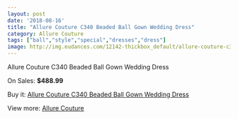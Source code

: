 ```yaml
---
layout: post
date: '2018-08-16'
title: "Allure Couture C340 Beaded Ball Gown Wedding Dress"
category: Allure Couture
tags: ["ball","style","special","dresses","dress"]
image: http://img.eudances.com/12142-thickbox_default/allure-couture-c340-beaded-ball-gown-wedding-dress.jpg
---
```

Allure Couture C340 Beaded Ball Gown Wedding Dress

On Sales: **$488.99**
<a href="https://www.eudances.com/en/allure-couture/3793-allure-couture-c340-beaded-ball-gown-wedding-dress.html"><amp-img layout="responsive" width="600" height="600" src="//img.eudances.com/12142-thickbox_default/allure-couture-c340-beaded-ball-gown-wedding-dress.jpg" alt="Allure Couture C340 Beaded Ball Gown Wedding Dress 0" /></a>
<a href="https://www.eudances.com/en/allure-couture/3793-allure-couture-c340-beaded-ball-gown-wedding-dress.html"><amp-img layout="responsive" width="600" height="600" src="//img.eudances.com/12146-thickbox_default/allure-couture-c340-beaded-ball-gown-wedding-dress.jpg" alt="Allure Couture C340 Beaded Ball Gown Wedding Dress 1" /></a>
<a href="https://www.eudances.com/en/allure-couture/3793-allure-couture-c340-beaded-ball-gown-wedding-dress.html"><amp-img layout="responsive" width="600" height="600" src="//img.eudances.com/12145-thickbox_default/allure-couture-c340-beaded-ball-gown-wedding-dress.jpg" alt="Allure Couture C340 Beaded Ball Gown Wedding Dress 2" /></a>
<a href="https://www.eudances.com/en/allure-couture/3793-allure-couture-c340-beaded-ball-gown-wedding-dress.html"><amp-img layout="responsive" width="600" height="600" src="//img.eudances.com/12144-thickbox_default/allure-couture-c340-beaded-ball-gown-wedding-dress.jpg" alt="Allure Couture C340 Beaded Ball Gown Wedding Dress 3" /></a>
<a href="https://www.eudances.com/en/allure-couture/3793-allure-couture-c340-beaded-ball-gown-wedding-dress.html"><amp-img layout="responsive" width="600" height="600" src="//img.eudances.com/12143-thickbox_default/allure-couture-c340-beaded-ball-gown-wedding-dress.jpg" alt="Allure Couture C340 Beaded Ball Gown Wedding Dress 4" /></a>

Buy it: [Allure Couture C340 Beaded Ball Gown Wedding Dress](https://www.eudances.com/en/allure-couture/3793-allure-couture-c340-beaded-ball-gown-wedding-dress.html "Allure Couture C340 Beaded Ball Gown Wedding Dress")

View more: [Allure Couture](https://www.eudances.com/en/37-allure-couture "Allure Couture")